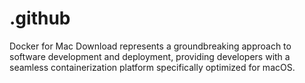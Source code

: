 # .github
Docker for Mac Download represents a groundbreaking approach to software development and deployment, providing developers with a seamless containerization platform specifically optimized for macOS.
